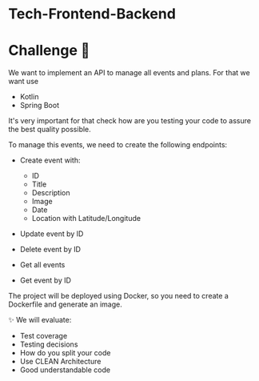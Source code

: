 # Tech-Frontend-Backend

# Challenge 📖

We want to implement an API to manage all events and plans.
For that we want use 
 - Kotlin
 - Spring Boot
 
It's very important for that check how are you testing your code to assure the best quality possible.

To manage this events, we need to create the following endpoints:

- Create event with:
  - ID
  - Title
  - Description
  - Image
  - Date
  - Location with Latitude/Longitude
  
- Update event by ID
- Delete event by ID
- Get all events
- Get event by ID

The project will be deployed using Docker, so you need to create a Dockerfile and generate an image.

✨ We will evaluate:
- Test coverage 
- Testing decisions
- How do you split your code
- Use CLEAN Architecture
- Good understandable code

